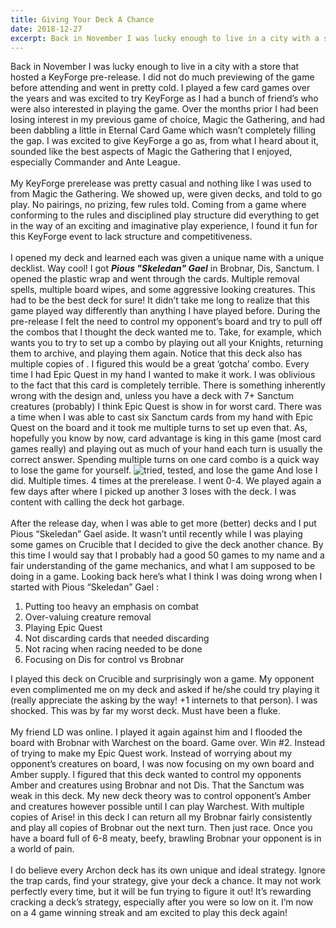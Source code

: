 ```yaml
---
title: Giving Your Deck A Chance
date: 2018-12-27
excerpt: Back in November I was lucky enough to live in a city with a store that hosted a KeyForge pre-release. I did not do much previewing of the game before attending and went in pretty cold. I played a few card games over the years and was excited to try KeyForge as I had a bunch of friend’s who were also interested in playing the game. Over the months prior I had been losing interest in my previous game of choice, Magic the Gathering, and had been dabbling a little in Eternal Card Game which wasn’t completely filling the gap. I was excited to give KeyForge a go as, from what I heard about it, sounded like the best aspects of Magic the Gathering that I enjoyed, especially Commander and Ante League...
---
```

Back in November I was lucky enough to live in a city with a store that hosted a KeyForge pre-release. I did not do much previewing of the game before attending and went in pretty cold. I played a few card games over the years and was excited to try KeyForge as I had a bunch of friend’s who were also interested in playing the game. Over the months prior I had been losing interest in my previous game of choice, Magic the Gathering, and had been dabbling a little in Eternal Card Game which wasn’t completely filling the gap. I was excited to give KeyForge a go as, from what I heard about it, sounded like the best aspects of Magic the Gathering that I enjoyed, especially Commander and Ante League.
<br/>
<br/>
My KeyForge prerelease was pretty casual and nothing like I was used to from Magic the Gathering. We showed up, were given decks, and told to go play. No pairings, no prizing, few rules told. Coming from a game where conforming to the rules and disciplined play structure did everything to get in the way of an exciting and imaginative play experience, I found it fun for this KeyForge event to lack structure and competitiveness. 
<br/>
<br/>
I opened my deck and learned each was given a unique name with a unique decklist. Way cool! I got ***Pious "Skeledan" Gael*** in Brobnar, Dis, Sanctum.  I opened the plastic wrap and went through the cards. Multiple removal spells, multiple board wipes, and some aggressive looking creatures. This had to be the best deck for sure!
<DeckList name='Pious "Skeledan" Gael'/>
It didn’t take me long to realize that this game played way differently than anything I have played before. During the pre-release I felt the need to control my opponent’s board and try to pull off the combos that I thought the deck wanted me to. Take, for example, <Card name="Epic Quest"/> which wants you to try to set up a combo by playing out all your Knights, returning them to archive, and playing them again. Notice that this deck also has multiple copies of <Card name="Arise"/>. I figured this would be a great ‘gotcha’ combo. Every time I had Epic Quest in my hand I wanted to make it work. I was oblivious to the fact that this card is completely terrible. There is something inherently wrong with the design and, unless you have a deck with 7+ Sanctum creatures (probably) I think Epic Quest is show in for worst card. There was a time when I was able to cast six Sanctum cards from my hand with Epic Quest on the board and it took me multiple turns to set up even that. As, hopefully you know by now, card advantage is king in this game (most card games really) and playing out as much of your hand each turn is usually the correct answer. Spending multiple turns on one card combo is a quick way to lose the game for yourself.
![tried, tested, and lose the game](/uploads/Epic-Fail.jpg)
And lose I did. Multiple times. 4 times at the prerelease. I went 0-4. We played again a few days after where I picked up another 3 loses with the deck. I was content with calling the deck hot garbage.
<br/>
<br/>
After the release day, when I was able to get more (better) decks and I put
Pious “Skeledan” Gael aside. It wasn’t until recently while I was playing some games on Crucible that I decided to give the deck another chance. By this time I would say that I probably had a good 50 games to my name and a fair understanding of the game mechanics, and what I am supposed to be doing in a game.
<DeckList name='Pious "Skeledan" Gael'/>
Looking back here’s what I think I was doing wrong when I started with
Pious “Skeledan” Gael :

1. Putting too heavy an emphasis on combat
2. Over-valuing creature removal
3. Playing Epic Quest
4. Not discarding cards that needed discarding
5. Not racing when racing needed to be done
6. Focusing on Dis for control vs Brobnar

I played this deck on Crucible and surprisingly won a game. My opponent even complimented me on my deck and asked if he/she could try playing it (really appreciate the asking by the way! +1 internets to that person). I was shocked. This was by far my worst deck. Must have been a fluke.
<br/>
<br/>
My friend LD was online. I played it again against him and I flooded the board with Brobnar with Warchest on the board. Game over. Win #2.
<BigCard name="The warchest"/>
Instead of trying to make my Epic Quest work. Instead of worrying about my opponent’s creatures on board, I was now focusing on my own board and Amber supply. I figured that this deck wanted to control my opponents Amber and creatures using Brobnar and not Dis. That the Sanctum was weak in this deck. My new deck theory was to control opponent’s Amber and creatures however possible until I can play Warchest. With multiple copies of Arise! in this deck I can return all my Brobnar fairly consistently and play all copies of Brobnar out the next turn. Then just race. Once you have a board full of 6-8 meaty, beefy, brawling Brobnar your opponent is in a world of pain.
<br/>
<br/>
I do believe every Archon deck has its own unique and ideal strategy. Ignore the trap cards, find your strategy, give your deck a chance. It may not work perfectly every time, but it will be fun trying to figure it out! It’s rewarding cracking a deck’s strategy, especially after you were so low on it. I’m now on a 4 game winning streak and am excited to play this deck again!
<br/>
<br/>
